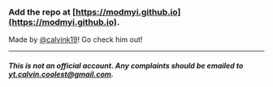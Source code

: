 ### Add the repo at [https://modmyi.github.io](https://modmyi.github.io).

Made by [@calvink19](https://github.com/calvink19)! Go check him out!

***

###### ***This is not an official account. Any complaints should be emailed to [yt.calvin.coolest@gmail.com](mailto:yt.calvin.coolest@gmail.com).***
<!--
**modmyi/modmyi** is a ✨ _special_ ✨ repository because its `README.md` (this file) appears on your GitHub profile.

Here are some ideas to get you started:

- 🔭 I’m currently working on ...
- 🌱 I’m currently learning ...
- 👯 I’m looking to collaborate on ...
- 🤔 I’m looking for help with ...
- 💬 Ask me about ...
- 📫 How to reach me: ...
- 😄 Pronouns: ...
- ⚡ Fun fact: ...
-->
